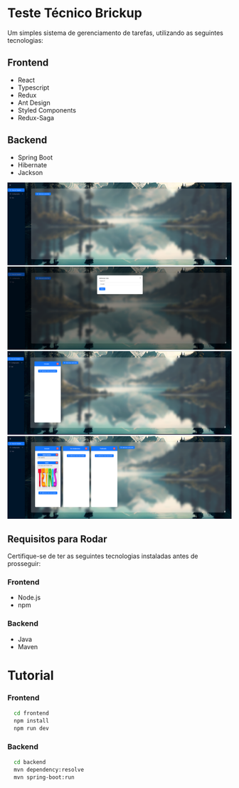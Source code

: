 # Teste Técnico Brickup

Um simples sistema de gerenciamento de tarefas, utilizando as seguintes tecnologias:

## Frontend
- React
- Typescript
- Redux
- Ant Design
- Styled Components
- Redux-Saga

## Backend
- Spring Boot
- Hibernate
- Jackson

![Foto1](./examples/foto1.png)
![Foto2](./examples/foto2.png)
![Foto3](./examples/foto3.png)
![Foto4](./examples/foto4.png)

## Requisitos para Rodar
Certifique-se de ter as seguintes tecnologias instaladas antes de prosseguir:

### Frontend
- Node.js
- npm

### Backend
- Java
- Maven

# Tutorial

### Frontend
```bash
  cd frontend
  npm install
  npm run dev
```

### Backend
```bash
  cd backend
  mvn dependency:resolve
  mvn spring-boot:run
```
